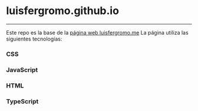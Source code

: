 # luisfergromo.github.io
***
Este repo es la base de la [página web luisfergromo.me][1] 
La página utiliza las siguientes tecnologías: 
### CSS
### JavaScript 
### HTML 
### TypeScript 





[1]: https://luisfergromo.me/
